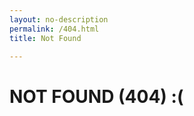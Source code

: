 ```yaml
---
layout: no-description
permalink: /404.html
title: Not Found

---
```


#  NOT FOUND (404) :(

<!-- Redirecting you to our homepage... -->